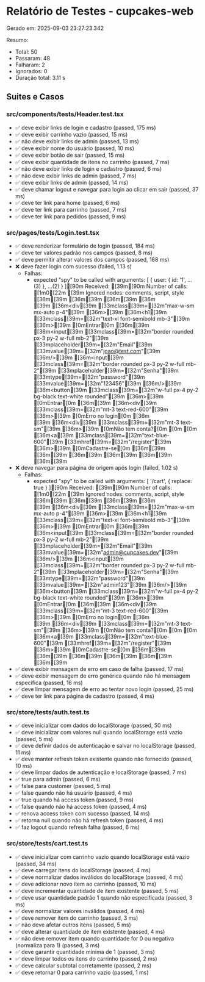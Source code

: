 # Relatório de Testes - cupcakes-web

Gerado em: 2025-09-03 23:27:23.342

Resumo:
- Total: 50
- Passaram: 48
- Falharam: 2
- Ignorados: 0
- Duração total: 3.11 s

## Suites e Casos
### src/components/__tests__/Header.test.tsx
- ✅ deve exibir links de login e cadastro (passed, 175 ms)
- ✅ deve exibir carrinho vazio (passed, 15 ms)
- ✅ não deve exibir links de admin (passed, 13 ms)
- ✅ deve exibir nome do usuário (passed, 10 ms)
- ✅ deve exibir botão de sair (passed, 15 ms)
- ✅ deve exibir quantidade de itens no carrinho (passed, 7 ms)
- ✅ não deve exibir links de login e cadastro (passed, 6 ms)
- ✅ não deve exibir links de admin (passed, 7 ms)
- ✅ deve exibir links de admin (passed, 14 ms)
- ✅ deve chamar logout e navegar para login ao clicar em sair (passed, 37 ms)
- ✅ deve ter link para home (passed, 6 ms)
- ✅ deve ter link para carrinho (passed, 7 ms)
- ✅ deve ter link para pedidos (passed, 9 ms)

### src/pages/__tests__/Login.test.tsx
- ✅ deve renderizar formulário de login (passed, 184 ms)
- ✅ deve ter valores padrão nos campos (passed, 8 ms)
- ✅ deve permitir alterar valores dos campos (passed, 168 ms)
- ❌ deve fazer login com sucesso (failed, 1.13 s)
  - Falhas:
    - expected "spy" to be called with arguments: [ { user: { id: '1', …(3) }, …(2) } ][90m  Received:   [39m[90m  Number of calls: [1m0[22m [39m  Ignored nodes: comments, script, style [36m<html>[39m   [36m<head />[39m   [36m<body>[39m     [36m<div>[39m       [36m<div[39m         [33mclass[39m=[32m"max-w-sm mx-auto p-4"[39m       [36m>[39m         [36m<h1[39m           [33mclass[39m=[32m"text-xl font-semibold mb-3"[39m         [36m>[39m           [0mEntrar[0m         [36m</h1>[39m         [36m<input[39m           [33mclass[39m=[32m"border rounded px-3 py-2 w-full mb-2"[39m           [33mplaceholder[39m=[32m"Email"[39m           [33mvalue[39m=[32m"joao@test.com"[39m         [36m/>[39m         [36m<input[39m           [33mclass[39m=[32m"border rounded px-3 py-2 w-full mb-2"[39m           [33mplaceholder[39m=[32m"Senha"[39m           [33mtype[39m=[32m"password"[39m           [33mvalue[39m=[32m"123456"[39m         [36m/>[39m         [36m<button[39m           [33mclass[39m=[32m"w-full px-4 py-2 bg-black text-white rounded"[39m         [36m>[39m           [0mEntrar[0m         [36m</button>[39m         [36m<div[39m           [33mclass[39m=[32m"mt-3 text-red-600"[39m         [36m>[39m           [0mErro no login[0m         [36m</div>[39m         [36m<div[39m           [33mclass[39m=[32m"mt-3 text-sm"[39m         [36m>[39m           [0mNão tem conta?[0m           [0m [0m           [36m<a[39m             [33mclass[39m=[32m"text-blue-600"[39m             [33mhref[39m=[32m"/register"[39m           [36m>[39m             [0mCadastre-se[0m           [36m</a>[39m         [36m</div>[39m       [36m</div>[39m     [36m</div>[39m   [36m</body>[39m [36m</html>[39m
- ❌ deve navegar para página de origem após login (failed, 1.02 s)
  - Falhas:
    - expected "spy" to be called with arguments: [ '/cart', { replace: true } ][90m  Received:   [39m[90m  Number of calls: [1m0[22m [39m  Ignored nodes: comments, script, style [36m<html>[39m   [36m<head />[39m   [36m<body>[39m     [36m<div>[39m       [36m<div[39m         [33mclass[39m=[32m"max-w-sm mx-auto p-4"[39m       [36m>[39m         [36m<h1[39m           [33mclass[39m=[32m"text-xl font-semibold mb-3"[39m         [36m>[39m           [0mEntrar[0m         [36m</h1>[39m         [36m<input[39m           [33mclass[39m=[32m"border rounded px-3 py-2 w-full mb-2"[39m           [33mplaceholder[39m=[32m"Email"[39m           [33mvalue[39m=[32m"admin@cupcakes.dev"[39m         [36m/>[39m         [36m<input[39m           [33mclass[39m=[32m"border rounded px-3 py-2 w-full mb-2"[39m           [33mplaceholder[39m=[32m"Senha"[39m           [33mtype[39m=[32m"password"[39m           [33mvalue[39m=[32m"admin123"[39m         [36m/>[39m         [36m<button[39m           [33mclass[39m=[32m"w-full px-4 py-2 bg-black text-white rounded"[39m         [36m>[39m           [0mEntrar[0m         [36m</button>[39m         [36m<div[39m           [33mclass[39m=[32m"mt-3 text-red-600"[39m         [36m>[39m           [0mErro no login[0m         [36m</div>[39m         [36m<div[39m           [33mclass[39m=[32m"mt-3 text-sm"[39m         [36m>[39m           [0mNão tem conta?[0m           [0m [0m           [36m<a[39m             [33mclass[39m=[32m"text-blue-600"[39m             [33mhref[39m=[32m"/register"[39m           [36m>[39m             [0mCadastre-se[0m           [36m</a>[39m         [36m</div>[39m       [36m</div>[39m     [36m</div>[39m   [36m</body>[39m [36m</html>[39m
- ✅ deve exibir mensagem de erro em caso de falha (passed, 17 ms)
- ✅ deve exibir mensagem de erro genérica quando não há mensagem específica (passed, 16 ms)
- ✅ deve limpar mensagem de erro ao tentar novo login (passed, 25 ms)
- ✅ deve ter link para página de cadastro (passed, 4 ms)

### src/store/__tests__/auth.test.ts
- ✅ deve inicializar com dados do localStorage (passed, 50 ms)
- ✅ deve inicializar com valores null quando localStorage está vazio (passed, 5 ms)
- ✅ deve definir dados de autenticação e salvar no localStorage (passed, 11 ms)
- ✅ deve manter refresh token existente quando não fornecido (passed, 10 ms)
- ✅ deve limpar dados de autenticação e localStorage (passed, 7 ms)
- ✅ true para admin (passed, 6 ms)
- ✅ false para customer (passed, 5 ms)
- ✅ false quando não há usuário (passed, 4 ms)
- ✅ true quando há access token (passed, 9 ms)
- ✅ false quando não há access token (passed, 4 ms)
- ✅ renova access token com sucesso (passed, 14 ms)
- ✅ retorna null quando não há refresh token (passed, 4 ms)
- ✅ faz logout quando refresh falha (passed, 6 ms)

### src/store/__tests__/cart.test.ts
- ✅ deve inicializar com carrinho vazio quando localStorage está vazio (passed, 34 ms)
- ✅ deve carregar itens do localStorage (passed, 4 ms)
- ✅ deve normalizar dados inválidos do localStorage (passed, 4 ms)
- ✅ deve adicionar novo item ao carrinho (passed, 10 ms)
- ✅ deve incrementar quantidade de item existente (passed, 5 ms)
- ✅ deve usar quantidade padrão 1 quando não especificada (passed, 3 ms)
- ✅ deve normalizar valores inválidos (passed, 4 ms)
- ✅ deve remover item do carrinho (passed, 3 ms)
- ✅ não deve afetar outros itens (passed, 5 ms)
- ✅ deve alterar quantidade de item existente (passed, 4 ms)
- ✅ não deve remover item quando quantidade for 0 ou negativa (normaliza para 1) (passed, 3 ms)
- ✅ deve garantir quantidade mínima de 1 (passed, 3 ms)
- ✅ deve limpar todos os itens do carrinho (passed, 2 ms)
- ✅ deve calcular subtotal corretamente (passed, 2 ms)
- ✅ deve retornar 0 para carrinho vazio (passed, 1 ms)
